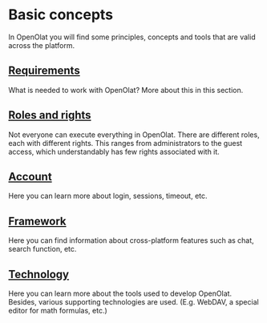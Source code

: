 # Basic concepts

In OpenOlat you will find some principles, concepts and tools that are valid across the platform.

## [Requirements](Requirements_OpenOlat.md)

What is needed to work with OpenOlat? More about this in this section.

## [Roles and rights](Roles_Rights.md)

Not everyone can execute everything in OpenOlat. There are different roles, each with different rights. This ranges from administrators to the guest access, which understandably has few rights associated with it.

## [Account](Session_Timeout_and_Logout.md)

Here you can learn more about login, sessions, timeout, etc.

## [Framework](Navigation.md)

Here you can find information about cross-platform features such as chat, search function, etc.

## [Technology](Technology.md)

Here you can learn more about the tools used to develop OpenOlat. Besides, various supporting technologies are used. (E.g. WebDAV, a special editor for math formulas, etc.)
